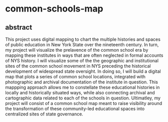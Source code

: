 # common-schools-map

## abstract

This project uses digital mapping to chart the multiple histories and spaces of public education in New York State over the nineteenth century. In turn, my project will visualize the prelavence of the common school era by mapping these institutes in ways that are often neglected in formal accounts of NYS history. I will visualize some of the the geographic and institutional sites of the common school movement in NYS preceding the historical development of widespread state oversight. In doing so, I will build a digital map that plots a series of common school locations, integrated with photographic and archival documentation of the institute in question. This mappping approach allows me to constellate these educational histories in locally and historically situated ways, while also connecting archival and cartographic data related to each of the schools in question. Ultimatley, my project will consist of a common school map meant to raise visibility around the transformation of these community-led educational spaces into centralized sites of state governance. 
